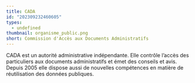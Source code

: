 ```yaml
---
title: CADA
id: "202309232460605"
types:
  - undefined
thumbnail: organisme_public.png
short: Commission d'Accès aux Documents Administratifs
---
```


CADA est un autorité administrative indépendante. Elle contrôle l’accès des particuliers aux documents administratifs et émet des conseils et avis. Depuis 2005 elle dispose aussi de nouvelles compétences en matière de réutilisation des données publiques.